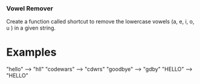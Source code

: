 ### Vowel Remover

Create a function called shortcut to remove the lowercase vowels (a, e, i, o, u ) in a given string.

# Examples

"hello"     -->  "hll"
"codewars"  -->  "cdwrs"
"goodbye"   -->  "gdby"
"HELLO"     -->  "HELLO"
